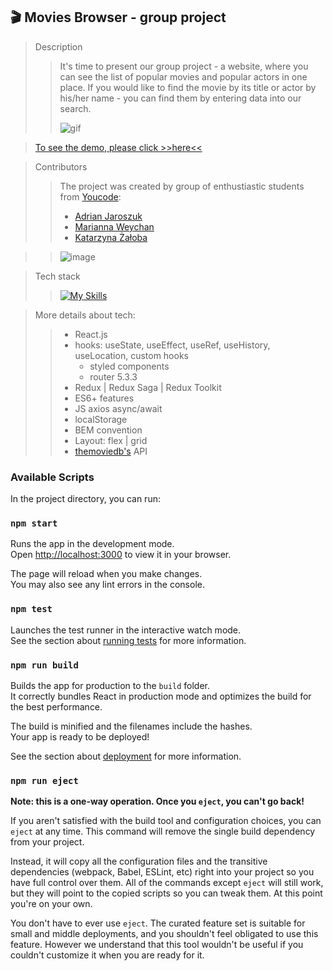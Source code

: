 ## 🎬 Movies Browser - group project

> Description
>
> > It's time to present our group project - a website, where you can see the list of popular movies and popular actors in one place. If you would like to find the movie by its title or actor by his/her name - you can find them by entering data into our search.
> >
> > ![gif](/public/MoviesBrowser.gif)

> [To see the demo, please click >>here<<](https://adrianjar.github.io/movie-project/)

> Contributors
>
> > The project was created by group of enthustiastic students from [Youcode](https://youcode.pl/):
> >
> > - [Adrian Jaroszuk](https://github.com/AdrianJar)
> > - [Marianna Weychan](https://github.com/Marianna-Weychan)
> > - [Katarzyna Żałoba](https://github.com/KatarzynaZaloba)

> > ![image](/public/gif1.gif)

> Tech stack
>
> > [![My Skills](https://skillicons.dev/icons?i=js,html,css,react,redux,git,github)](https://skillicons.dev)

> More details about tech:
>
> > - React.js
> > - hooks: useState, useEffect, useRef, useHistory, useLocation, custom hooks
> >   - styled components
> >   - router 5.3.3
> > - Redux | Redux Saga | Redux Toolkit
> > - ES6+ features
> > - JS axios async/await
> > - localStorage
> > - BEM convention
> > - Layout: flex | grid
> > - [themoviedb's](https://developers.themoviedb.org/3) API

### Available Scripts

In the project directory, you can run:

### `npm start`

Runs the app in the development mode.\
Open [http://localhost:3000](http://localhost:3000) to view it in your browser.

The page will reload when you make changes.\
You may also see any lint errors in the console.

### `npm test`

Launches the test runner in the interactive watch mode.\
See the section about [running tests](https://facebook.github.io/create-react-app/docs/running-tests) for more information.

### `npm run build`

Builds the app for production to the `build` folder.\
It correctly bundles React in production mode and optimizes the build for the best performance.

The build is minified and the filenames include the hashes.\
Your app is ready to be deployed!

See the section about [deployment](https://facebook.github.io/create-react-app/docs/deployment) for more information.

### `npm run eject`

**Note: this is a one-way operation. Once you `eject`, you can't go back!**

If you aren't satisfied with the build tool and configuration choices, you can `eject` at any time. This command will remove the single build dependency from your project.

Instead, it will copy all the configuration files and the transitive dependencies (webpack, Babel, ESLint, etc) right into your project so you have full control over them. All of the commands except `eject` will still work, but they will point to the copied scripts so you can tweak them. At this point you're on your own.

You don't have to ever use `eject`. The curated feature set is suitable for small and middle deployments, and you shouldn't feel obligated to use this feature. However we understand that this tool wouldn't be useful if you couldn't customize it when you are ready for it.
